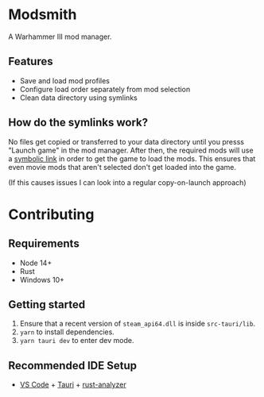# Modsmith

A Warhammer III mod manager.

## Features

* Save and load mod profiles
* Configure load order separately from mod selection
* Clean data directory using symlinks

## How do the symlinks work?

No files get copied or transferred to your data directory until you presss "Launch game" in the mod manager. After then, the required mods will use a [symbolic link](https://blogs.windows.com/windowsdeveloper/2016/12/02/symlinks-windows-10/) in order to get the game to load the mods. This ensures that even movie mods that aren't selected don't get loaded into the game.

(If this causes issues I can look into a regular copy-on-launch approach)


# Contributing

## Requirements

* Node 14+
* Rust
* Windows 10+

## Getting started

1. Ensure that a recent version of `steam_api64.dll` is inside `src-tauri/lib`.
1. `yarn` to install dependencies.
1. `yarn tauri dev` to enter dev mode.

## Recommended IDE Setup

- [VS Code](https://code.visualstudio.com/) + [Tauri](https://marketplace.visualstudio.com/items?itemName=tauri-apps.tauri-vscode) + [rust-analyzer](https://marketplace.visualstudio.com/items?itemName=rust-lang.rust-analyzer)

